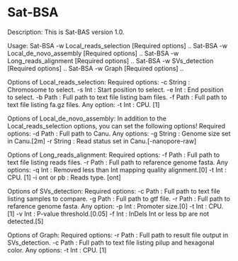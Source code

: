 # Sat-BSA

  Description:
    This is Sat-BAS version 1.0.
    
  Usage:
    Sat-BSA -w Local_reads_selection [Required options] ..
    Sat-BSA -w Local_de_novo_assembly [Required options] ..
    Sat-BSA -w Long_reads_alignment [Required options] ..
    Sat-BSA -w SVs_detection [Required options] ..
    Sat-BSA -w Graph [Required options] ..
    
  Options of Local_reads_selection:
    Required options:
      -c String     : Chromosome to select.
      -s Int        : Start position to select.
      -e Int        : End position to select.
      -b Path       : Full path to text file listing bam files.
      -f Path       : Full path to text file listing fa.gz files.
    Any option:
      -t Int        : CPU. [1]
      
  Options of Local_de_novo_assembly:
    In addition to the Local_reads_selection options, you can set the following options!
    Required options:
      -d Path       : Full path to Canu.
    Any options:
      -g String     : Genome size set in Canu.[2m]
      -r String     : Read status set in Canu.[-nanopore-raw]
      
  Options of Long_reads_alignment:
    Required options:
      -f Path       : Full path to text file listing reads files.
      -r Path       : Full path to refarence genome fasta.
    Any options:
      -q Int        : Removed less than Int mapping quality alignment.[0]
      -t Int        : CPU. [1]
      -i ont or pb  : Reads type. [ont]
      
  Options of SVs_detection:
    Required options:
      -c Path       : Full path to text file listing samples to compare.
      -g Path       : Full path to gtf file.
      -r Path       : Full path to refarence genome fasta.
    Any option:
      -p Int        : Promoter size.[0]
      -t Int        : CPU. [1]
      -v Int        : P-value threshold.[0.05]
      -f Int        : InDels Int or less bp are not detected.[5]
      
  Options of Graph:
    Required options:
      -r Path       : Full path to result file output in SVs_detection.
      -c Path       : Full path to text file listing pilup and hexagonal color.
    Any options:
      -t Int        : CPU. [1]

